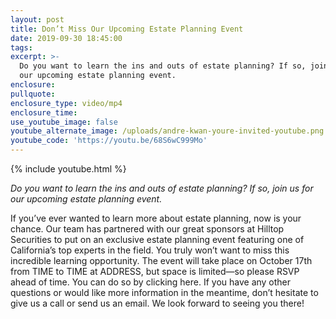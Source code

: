 ```yaml
---
layout: post
title: Don’t Miss Our Upcoming Estate Planning Event
date: 2019-09-30 18:45:00
tags:
excerpt: >-
  Do you want to learn the ins and outs of estate planning? If so, join us for
  our upcoming estate planning event.
enclosure:
pullquote:
enclosure_type: video/mp4
enclosure_time:
use_youtube_image: false
youtube_alternate_image: /uploads/andre-kwan-youre-invited-youtube.png
youtube_code: 'https://youtu.be/68S6wC999Mo'
---
```


{% include youtube.html %}

*Do you want to learn the ins and outs of estate planning? If so, join us for our upcoming estate planning event.*

If you’ve ever wanted to learn more about estate planning, now is your chance. Our team has partnered with our great sponsors at Hilltop Securities to put on an exclusive estate planning event featuring one of California’s top experts in the field. You truly won’t want to miss this incredible learning opportunity. The event will take place on October 17th from TIME to TIME at ADDRESS, but space is limited—so please RSVP ahead of time. You can do so by clicking here. If you have any other questions or would like more information in the meantime, don’t hesitate to give us a call or send us an email. We look forward to seeing you there\!